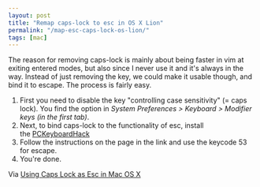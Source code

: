 ```yaml
---
layout: post
title: "Remap caps-lock to esc in OS X Lion"
permalink: "/map-esc-caps-lock-os-lion/"
tags: [mac]
---
```


The reason for removing caps-lock is mainly about being faster in vim at exiting entered modes, but also since I never use it and it's always in the way. Instead of just removing the key, we could make it usable though, and bind it to escape. The process is fairly easy.
<ol>
	<li>First you need to disable the key "controlling case sensitivity" (= caps lock). You find the option in <em>System Preferences &gt; Keyboard &gt; Modifier keys (in the first tab)</em>.</li>
	<li>Next, to bind caps-lock to the functionality of esc, install the <a href="http://pqrs.org/macosx/keyremap4macbook/extra.html">PCKeyboardHack</a></li>
	<li>Follow the instructions on the page in the link and use the keycode 53 for escape.</li>
	<li>You're done.</li>
</ol>
Via <a href="http://stackoverflow.com/questions/127591/using-caps-lock-as-esc-in-mac-os-x">Using Caps Lock as Esc in Mac OS X</a>
